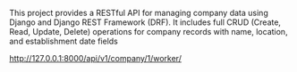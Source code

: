This project provides a RESTful API for managing company data using Django and Django REST Framework (DRF). It includes full CRUD (Create, Read, Update, Delete) operations for company records with name, location, and establishment date fields


http://127.0.0.1:8000/api/v1/company/1/worker/
